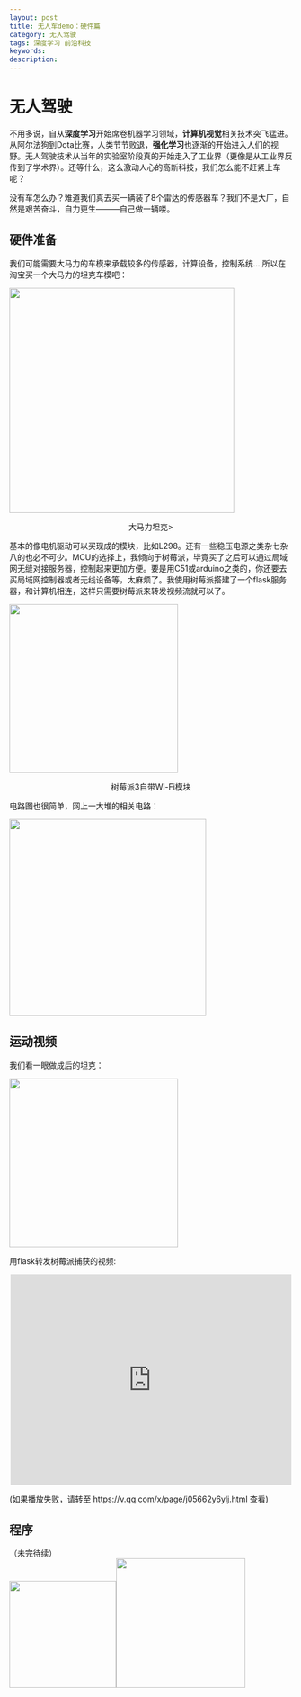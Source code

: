 ```yaml
---
layout: post
title: 无人车demo：硬件篇
category: 无人驾驶
tags: 深度学习 前沿科技
keywords: 
description: 
---
```



# 无人驾驶      
不用多说，自从**深度学习**开始席卷机器学习领域，**计算机视觉**相关技术突飞猛进。从阿尔法狗到Dota比赛，人类节节败退，**强化学习**也逐渐的开始进入人们的视野。无人驾驶技术从当年的实验室阶段真的开始走入了工业界（更像是从工业界反传到了学术界）。还等什么，这么激动人心的高新科技，我们怎么能不赶紧上车呢？        

没有车怎么办？难道我们真去买一辆装了8个雷达的传感器车？我们不是大厂，自然是艰苦奋斗，自力更生———自己做一辆喽。

## 硬件准备

我们可能需要大马力的车模来承载较多的传感器，计算设备，控制系统…  所以在淘宝买一个大马力的坦克车模吧：

<img src="https://raw.githubusercontent.com/anxingle/anxingle.github.io/a42df64a88ff3c2bc69b79fc406a46c595d7e59d/public/img/ML/control_01.jpg" width="400" align="center">

<div align="center"><p>大马力坦克></p></div>

基本的像电机驱动可以买现成的模块，比如L298。还有一些稳压电源之类杂七杂八的也必不可少。MCU的选择上，我倾向于树莓派，毕竟买了之后可以通过局域网无缝对接服务器，控制起来更加方便。要是用C51或arduino之类的，你还要去买局域网控制器或者无线设备等，太麻烦了。我使用树莓派搭建了一个flask服务器，和计算机相连，这样只需要树莓派来转发视频流就可以了。

<img src="https://raw.githubusercontent.com/anxingle/anxingle.github.io/94dad46aae6531687d60868eb28c07488e2bd800/public/img/ML/control_02.jpg" align="center" width="300">

<div align="center"><p>树莓派3自带Wi-Fi模块</p></div>

电路图也很简单，网上一大堆的相关电路：

<img src="https://raw.githubusercontent.com/anxingle/anxingle.github.io/b53311bd5327cdfc155056c119b8f4ce71f4f996/public/img/ML/control_03.jpg" align="center" width="350">

## 运动视频	

我们看一眼做成后的坦克：

<img src="https://raw.githubusercontent.com/anxingle/anxingle.github.io/5d4ba5ae44bc51148f78c4dcb1bb57196f061ae2/public/img/ML/control_04.png" align="center" width="300"> 

用flask转发树莓派捕获的视频:

<p style="text-align: center"><iframe class="video_iframe" style="z-index:1;" src="https://v.qq.com/iframe/player.html?vid=j05662y6ylj&amp;width=500&amp;height=375&amp;auto=0" allowfullscreen="" frameborder="0" height="375" width="500"></iframe></p>
(如果播放失败，请转至 https://v.qq.com/x/page/j05662y6ylj.html 查看)


## 程序

（未完待续）            
<img src="https://raw.githubusercontent.com/anxingle/anxingle.github.io/5d487280881d954ddc87cdb1cb44395d3b3e6291/public/img/money_1.png" width="190"><img src="https://raw.githubusercontent.com/anxingle/anxingle.github.io/master/public/img/money_2.jpeg" width="230">
